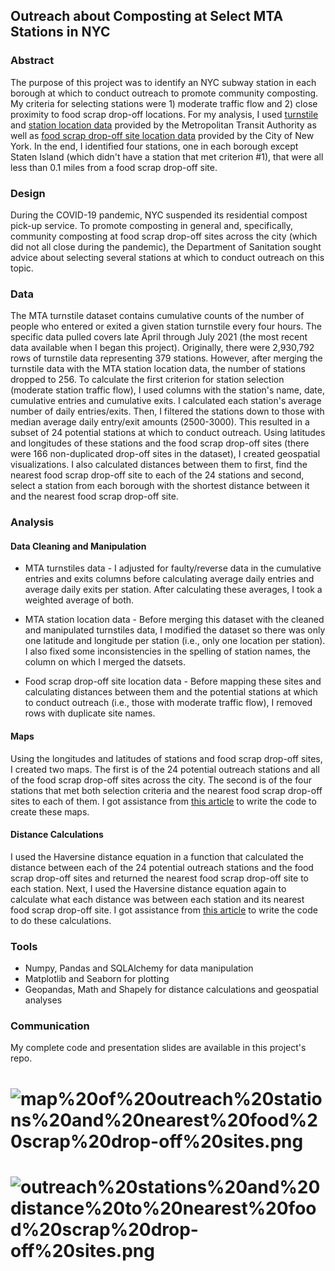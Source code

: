 ## Outreach about Composting at Select MTA Stations in NYC

### Abstract

The purpose of this project was to identify an NYC subway station in each borough at which to conduct outreach to promote community composting. My criteria for selecting stations were 1) moderate traffic flow and 2) close proximity to food scrap drop-off locations. For my analysis, I used [turnstile](http://web.mta.info/developers/turnstile.html) and [station location data](http://web.mta.info/developers/developer-data-terms.html#data) provided by the Metropolitan Transit Authority as well as [food scrap drop-off site location data](https://data.cityofnewyork.us/Environment/Food-Scrap-Drop-Off-Locations-in-NYC/if26-z6xq) provided by the City of New York. In the end, I identified four stations, one in each borough except Staten Island (which didn't have a station that met criterion #1), that were all less than 0.1 miles from a food scrap drop-off site.

### Design

During the COVID-19 pandemic, NYC suspended its residential compost pick-up service. To promote composting in general and, specifically, community composting at food scrap drop-off sites across the city (which did not all close during the pandemic), the Department of Sanitation sought advice about selecting several stations at which to conduct outreach on this topic. 

### Data

The MTA turnstile dataset contains cumulative counts of the number of people who entered or exited a given station turnstile every four hours. The specific data pulled covers late April through July 2021 (the most recent data available when I began this project). Originally, there were 2,930,792 rows of turnstile data representing 379 stations. However, after merging the turnstile data with the MTA station location data, the number of stations dropped to 256.
To calculate the first criterion for station selection (moderate station traffic flow), I used columns with the station's name, date, cumulative entries and cumulative exits. I calculated each station's average number of daily entries/exits. Then, I filtered the stations down to those with median average daily entry/exit amounts (2500-3000). This resulted in a subset of 24 potential stations at which to conduct outreach.
Using latitudes and longitudes of these stations and the food scrap drop-off sites (there were 166 non-duplicated drop-off sites in the dataset), I created geospatial visualizations. I also calculated distances between them to first, find the nearest food scrap drop-off site to each of the 24 stations and second, select a station from each borough with the shortest distance between it and the nearest food scrap drop-off site.

### Analysis

#### Data Cleaning and Manipulation

- MTA turnstiles data - I adjusted for faulty/reverse data in the cumulative entries and exits columns before calculating average daily entries and average daily exits per station. After calculating these averages, I took a weighted average of both.

- MTA station location data - Before merging this dataset with the cleaned and manipulated turnstiles data, I modified the dataset so there was only one latitude and longitude per station (i.e., only one location per station). I also fixed some inconsistencies in the spelling of station names, the column on which I merged the datsets.

- Food scrap drop-off site location data - Before mapping these sites and calculating distances between them and the potential stations at which to conduct outreach (i.e., those with moderate traffic flow), I removed rows with duplicate site names.

#### Maps

Using the longitudes and latitudes of stations and food scrap drop-off sites, I created two maps. The first is of the 24 potential outreach stations and all of the food scrap drop-off sites across the city. The second is of the four stations that met both selection criteria and the nearest food scrap drop-off sites to each of them. I got assistance from [this article](https://medium.com/@ianforrest11/graphing-latitudes-and-longitudes-on-a-map-bf64d5fca391) to write the code to create these maps.

#### Distance Calculations

I used the Haversine distance equation in a function that calculated the distance between each of the 24 potential outreach stations and the food scrap drop-off sites and returned the nearest food scrap drop-off site to each station. Next, I used the Haversine distance equation again to calculate what each distance was between each station and its nearest food scrap drop-off site. I got assistance from [this article](https://medium.com/analytics-vidhya/finding-nearest-pair-of-latitude-and-longitude-match-using-python-ce50d62af546) to write the code to do these calculations.

### Tools

- Numpy, Pandas and SQLAlchemy for data manipulation
- Matplotlib and Seaborn for plotting
- Geopandas, Math and Shapely for distance calculations and geospatial analyses

### Communication

My complete code and presentation slides are available in this project's repo.

# ![map%20of%20outreach%20stations%20and%20nearest%20food%20scrap%20drop-off%20sites.png](attachment:map%20of%20outreach%20stations%20and%20nearest%20food%20scrap%20drop-off%20sites.png)

# ![outreach%20stations%20and%20distance%20to%20nearest%20food%20scrap%20drop-off%20sites.png](attachment:outreach%20stations%20and%20distance%20to%20nearest%20food%20scrap%20drop-off%20sites.png)

